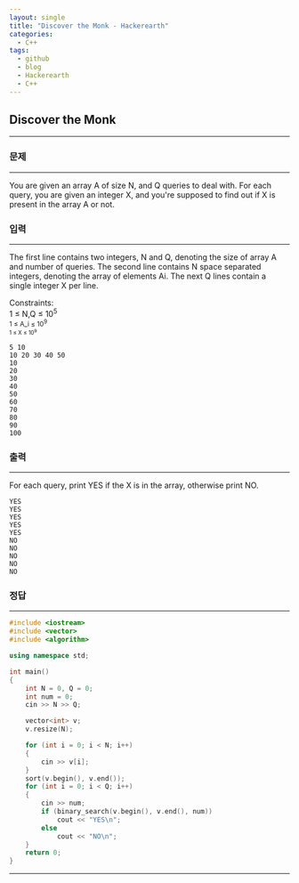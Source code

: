 ```yaml
---
layout: single
title: "Discover the Monk - Hackerearth"
categories:
  - C++
tags:
  - github
  - blog
  - Hackerearth
  - C++
---
```

## **Discover the Monk**
---

### 문제
---
You are given an array A of size N, and Q queries to deal with. For each query, you are given an integer X, and you're supposed to find out if X is present in the array A or not.

### 입력
---
The first line contains two integers, N and Q, denoting the size of array A and number of queries. The second line contains N space separated integers, denoting the array of elements Ai. The next Q lines contain a single integer X per line.  

Constraints:  
1 ≤ N,Q ≤ 10<sup>5  
1 ≤ A_i ≤ 10<sup>9  
1 ≤ X ≤ 10<sup>9  
```
5 10
10 20 30 40 50
10
20
30
40
50
60
70
80
90
100
```

### 출력
---
For each query, print YES if the X is in the array, otherwise print NO.
```
YES
YES
YES
YES
YES
NO
NO
NO
NO
NO
```

### 정답
---
```c++
#include <iostream>
#include <vector>
#include <algorithm>

using namespace std;

int main()
{
	int N = 0, Q = 0;
	int num = 0;
	cin >> N >> Q;

	vector<int> v;
	v.resize(N);

	for (int i = 0; i < N; i++)
	{
		cin >> v[i];
	}
	sort(v.begin(), v.end());
	for (int i = 0; i < Q; i++)
	{
		cin >> num;
		if (binary_search(v.begin(), v.end(), num))
			cout << "YES\n";
		else
			cout << "NO\n";
	}
	return 0;
}

```

---
